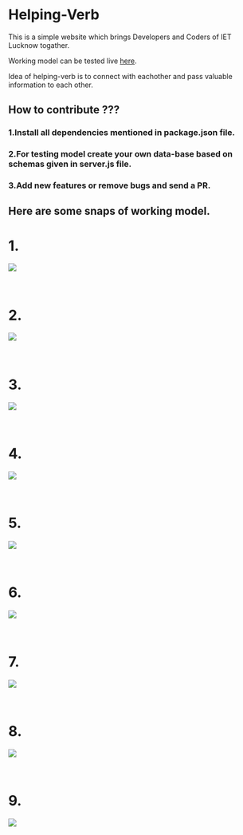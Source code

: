 # Helping-Verb
This is a simple website which brings Developers and Coders of IET Lucknow togather.

Working model can be tested live <a href="https://helping-verb.herokuapp.com/homepage" target="_blank">here</a>.
<br>

Idea of helping-verb is to connect with eachother and pass valuable information to each other.

## How to contribute ???
### 1.Install all dependencies mentioned in package.json file.
### 2.For testing model create your own data-base based on schemas given in server.js file.
### 3.Add new features or remove bugs and send a PR.

## Here are some snaps of working model.

# 1.
![](/images/1.png)

<br>

# 2.
![](/images/2.png)


<br>

# 3.
![](/images/3.png)

<br>

# 4.
![](/images/4.png)

<br>

# 5.
![](/images/5.png)

<br>

# 6.
![](/images/6.png)

<br>

# 7.
![](/images/7.png)

<br>

# 8.
![](/images/8.png)

<br>

# 9.
![](/images/9.png)

<br>





